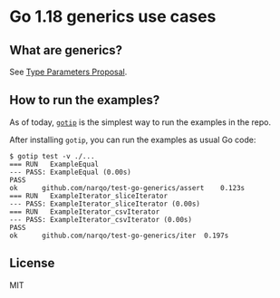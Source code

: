 # Go 1.18 generics use cases

## What are generics?

See [Type Parameters Proposal](https://go.googlesource.com/proposal/+/refs/heads/master/design/43651-type-parameters.md).

## How to run the examples?

As of today, [`gotip`][1] is the simplest way to run the examples in the repo.

After installing `gotip`, you can run the examples as usual Go code:

```
$ gotip test -v ./...
=== RUN   ExampleEqual
--- PASS: ExampleEqual (0.00s)
PASS
ok  	github.com/narqo/test-go-generics/assert	0.123s
=== RUN   ExampleIterator_sliceIterator
--- PASS: ExampleIterator_sliceIterator (0.00s)
=== RUN   ExampleIterator_csvIterator
--- PASS: ExampleIterator_csvIterator (0.00s)
PASS
ok  	github.com/narqo/test-go-generics/iter	0.197s
```

## License

MIT

[1]: https://godoc.org/golang.org/dl/gotip
